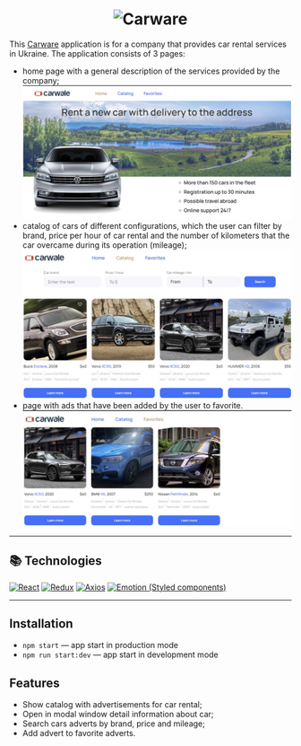 # <center>![Carware](./assets/lоgo.jpg "Carware")</center>

This [Carware](https://amanavi2021.github.io/car-search-project) application is for a company that provides car rental services in Ukraine. 
The application consists of 3 pages:
- home page with a general description of the services provided by the company;
  ![Home](./assets/home.jpg "Home")
- catalog of cars of different configurations, which the user can filter by brand, price per hour of car rental and the number of kilometers that the car overcame during its operation (mileage);
  ![Catalog](./assets/catalog.jpg "Catalog")
- page with ads that have been added by the user to favorite.
   ![Favorites](./assets/favorites.jpg "Favorites")

___________________
## 📚 Technologies

[![React](https://img.shields.io/badge/React-blue?logo=react&logoColor=white)](#) [![Redux](https://img.shields.io/badge/Redux-green?logo=redux&logoColor=white)](#) [![Axios](https://img.shields.io/badge/Axios-red?logo=axios&logoColor=white)](#) [![Emotion (Styled components)](https://img.shields.io/badge/Emotion%20(Styled%20components)-pink)](#)
___________________

## Installation

- `npm start` &mdash; app start in production mode
- `npm run start:dev` &mdash; app start in development mode

## Features

- Show catalog with advertisements for car rental;
- Open in modal window detail information about car;
- Search cars adverts by brand, price and mileage;
- Add advert to favorite adverts.




